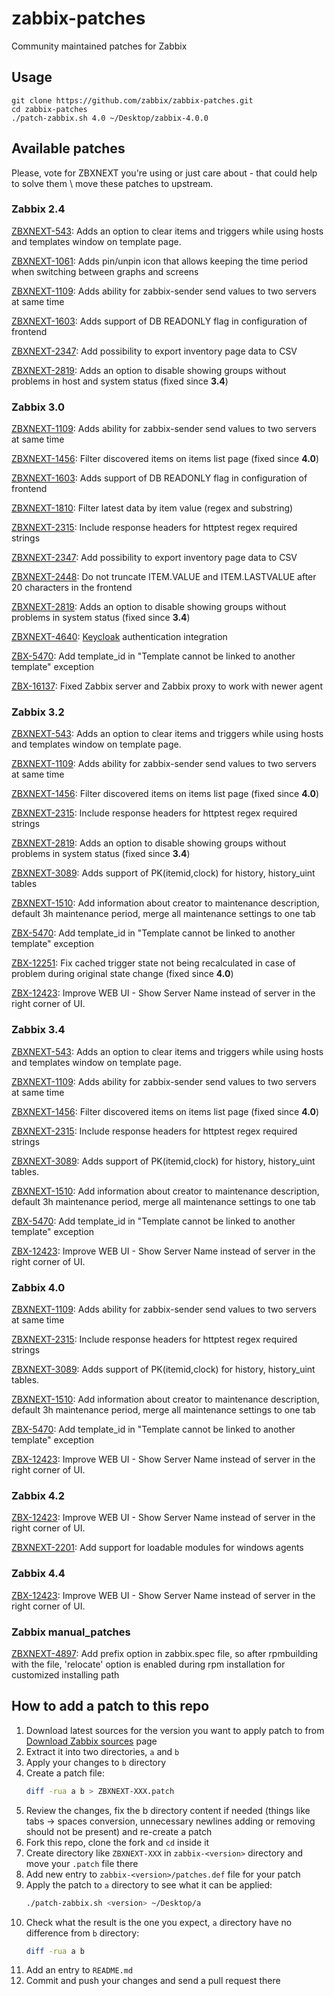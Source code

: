 zabbix-patches
==============

Community maintained patches for Zabbix

## Usage

```
git clone https://github.com/zabbix/zabbix-patches.git
cd zabbix-patches
./patch-zabbix.sh 4.0 ~/Desktop/zabbix-4.0.0
```

## Available patches

Please, vote for ZBXNEXT you're using or just care about - that could help to solve them \ move these patches to upstream.

### Zabbix 2.4

[ZBXNEXT-543](https://support.zabbix.com/browse/ZBXNEXT-543): Adds an option to clear items and triggers while using hosts and templates window on template page.

[ZBXNEXT-1061](https://support.zabbix.com/browse/ZBXNEXT-1061): Adds pin/unpin icon that allows keeping the time period when switching between graphs and screens

[ZBXNEXT-1109](https://support.zabbix.com/browse/ZBXNEXT-1109): Adds ability for zabbix-sender send values to two servers at same time

[ZBXNEXT-1603](https://support.zabbix.com/browse/ZBXNEXT-1603): Adds support of DB READONLY flag in configuration of frontend

[ZBXNEXT-2347](https://support.zabbix.com/browse/ZBXNEXT-2347): Add possibility to export inventory page data to CSV

[ZBXNEXT-2819](https://support.zabbix.com/browse/ZBXNEXT-2819): Adds an option to disable showing groups without problems in host and system status (fixed since **3.4**)

### Zabbix 3.0

[ZBXNEXT-1109](https://support.zabbix.com/browse/ZBXNEXT-1109): Adds ability for zabbix-sender send values to two servers at same time

[ZBXNEXT-1456](https://support.zabbix.com/browse/ZBXNEXT-1456): Filter discovered items on items list page (fixed since **4.0**)

[ZBXNEXT-1603](https://support.zabbix.com/browse/ZBXNEXT-1603): Adds support of DB READONLY flag in configuration of frontend

[ZBXNEXT-1810](https://support.zabbix.com/browse/ZBXNEXT-1810): Filter latest data by item value (regex and substring)

[ZBXNEXT-2315](https://support.zabbix.com/browse/ZBXNEXT-2315): Include response headers for httptest regex required strings

[ZBXNEXT-2347](https://support.zabbix.com/browse/ZBXNEXT-2347): Add possibility to export inventory page data to CSV

[ZBXNEXT-2448](https://support.zabbix.com/browse/ZBXNEXT-2448): Do not truncate ITEM.VALUE and ITEM.LASTVALUE after 20 characters in the frontend

[ZBXNEXT-2819](https://support.zabbix.com/browse/ZBXNEXT-2819): Adds an option to disable showing groups without problems in system status (fixed since **3.4**)

[ZBXNEXT-4640](https://support.zabbix.com/browse/ZBXNEXT-4640): [Keycloak](https://www.keycloak.org/) authentication integration

[ZBX-5470](https://support.zabbix.com/browse/ZBX-5470): Add template_id in "Template cannot be linked to another template" exception

[ZBX-16137](https://support.zabbix.com/browse/ZBX-16137): Fixed Zabbix server and Zabbix proxy to work with newer agent

### Zabbix 3.2

[ZBXNEXT-543](https://support.zabbix.com/browse/ZBXNEXT-543): Adds an option to clear items and triggers while using hosts and templates window on template page.

[ZBXNEXT-1109](https://support.zabbix.com/browse/ZBXNEXT-1109): Adds ability for zabbix-sender send values to two servers at same time

[ZBXNEXT-1456](https://support.zabbix.com/browse/ZBXNEXT-1456): Filter discovered items on items list page (fixed since **4.0**)

[ZBXNEXT-2315](https://support.zabbix.com/browse/ZBXNEXT-2315): Include response headers for httptest regex required strings

[ZBXNEXT-2819](https://support.zabbix.com/browse/ZBXNEXT-2819): Adds an option to disable showing groups without problems in system status (fixed since **3.4**)

[ZBXNEXT-3089](https://support.zabbix.com/browse/ZBXNEXT-3089): Adds support of PK(itemid,clock) for history, history_uint tables

[ZBXNEXT-1510](https://support.zabbix.com/browse/ZBXNEXT-1510): Add information about creator to maintenance description, default 3h maintenance period, merge all maintenance settings to one tab

[ZBX-5470](https://support.zabbix.com/browse/ZBX-5470): Add template_id in "Template cannot be linked to another template" exception

[ZBX-12251](https://support.zabbix.com/browse/ZBX-12251): Fix cached trigger state not being recalculated in case of problem during original state change (fixed since **4.0**)

[ZBX-12423](https://support.zabbix.com/browse/ZBX-12423): Improve WEB UI - Show Server Name instead of server in the right corner of UI.

### Zabbix **3.4**

[ZBXNEXT-543](https://support.zabbix.com/browse/ZBXNEXT-543): Adds an option to clear items and triggers while using hosts and templates window on template page.

[ZBXNEXT-1109](https://support.zabbix.com/browse/ZBXNEXT-1109): Adds ability for zabbix-sender send values to two servers at same time

[ZBXNEXT-1456](https://support.zabbix.com/browse/ZBXNEXT-1456): Filter discovered items on items list page (fixed since **4.0**)

[ZBXNEXT-2315](https://support.zabbix.com/browse/ZBXNEXT-2315): Include response headers for httptest regex required strings

[ZBXNEXT-3089](https://support.zabbix.com/browse/ZBXNEXT-3089): Adds support of PK(itemid,clock) for history, history_uint tables.

[ZBXNEXT-1510](https://support.zabbix.com/browse/ZBXNEXT-1510): Add information about creator to maintenance description, default 3h maintenance period, merge all maintenance settings to one tab

[ZBX-5470](https://support.zabbix.com/browse/ZBX-5470): Add template_id in "Template cannot be linked to another template" exception

[ZBX-12423](https://support.zabbix.com/browse/ZBX-12423): Improve WEB UI - Show Server Name instead of server in the right corner of UI.

### Zabbix **4.0**

[ZBXNEXT-1109](https://support.zabbix.com/browse/ZBXNEXT-1109): Adds ability for zabbix-sender send values to two servers at same time

[ZBXNEXT-2315](https://support.zabbix.com/browse/ZBXNEXT-2315): Include response headers for httptest regex required strings

[ZBXNEXT-3089](https://support.zabbix.com/browse/ZBXNEXT-3089): Adds support of PK(itemid,clock) for history, history_uint tables.

[ZBXNEXT-1510](https://support.zabbix.com/browse/ZBXNEXT-1510): Add information about creator to maintenance description, default 3h maintenance period, merge all maintenance settings to one tab

[ZBX-5470](https://support.zabbix.com/browse/ZBX-5470): Add template_id in "Template cannot be linked to another template" exception

[ZBX-12423](https://support.zabbix.com/browse/ZBX-12423): Improve WEB UI - Show Server Name instead of server in the right corner of UI.

### Zabbix **4.2**

[ZBX-12423](https://support.zabbix.com/browse/ZBX-12423): Improve WEB UI - Show Server Name instead of server in the right corner of UI.

[ZBXNEXT-2201](https://support.zabbix.com/browse/ZBXNEXT-2201): Add support for loadable modules for windows agents

### Zabbix **4.4**

[ZBX-12423](https://support.zabbix.com/browse/ZBX-12423): Improve WEB UI - Show Server Name instead of server in the right corner of UI.

### Zabbix **manual_patches**

[ZBXNEXT-4897](https://support.zabbix.com/browse/ZBXNEXT-4897): Add prefix option in zabbix.spec file, so after rpmbuilding with the file, 'relocate' option is enabled during rpm installation for customized installing path

## How to add a patch to this repo

1. Download latest sources for the version you want to apply patch to from [Download Zabbix sources](https://www.zabbix.com/download_sources) page
1. Extract it into two directories, `a` and `b`
1. Apply your changes to `b` directory
1. Create a patch file:
    ```bash
    diff -rua a b > ZBXNEXT-XXX.patch
    ```
1. Review the changes, fix the b directory content if needed (things like tabs -> spaces conversion, unnecessary newlines adding or removing should not be present) and re-create a patch
1. Fork this repo, clone the fork and `cd` inside it
1. Create directory like `ZBXNEXT-XXX` in `zabbix-<version>` directory and move your `.patch` file there
1. Add new entry to `zabbix-<version>/patches.def` file for your patch
1. Apply the patch to `a` directory to see what it can be applied:
    ```bash
    ./patch-zabbix.sh <version> ~/Desktop/a
    ```
1. Check what the result is the one you expect, `a` directory have no difference from `b` directory:
    ```bash
    diff -rua a b
    ```
1. Add an entry to `README.md`
1. Commit and push your changes and send a pull request there
